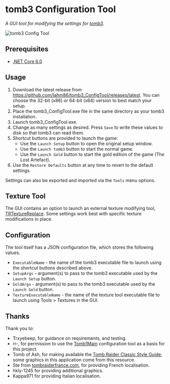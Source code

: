 # tomb3 Configuration Tool
_A GUI tool for modifying the settings for [tomb3](https://github.com/Trxyebeep/tomb3)._

![tomb3 Config Tool](resources/gui.png)


## Prerequisites
* [.NET Core 6.0](https://dotnet.microsoft.com/en-us/download/dotnet/6.0)

## Usage
1. Download the latest release from https://github.com/lahm86/tomb3_ConfigTool/releases/latest. You can choose the 32-bit (x86) or 64-bit (x64) version to best match your setup.
2. Place the tomb3_ConfigTool.exe file in the same directory as your tomb3 installation.
3. Launch tomb3_ConfigTool.exe.
4. Change as many settings as desired. Press `Save` to write these values to disk so that tomb3 can read them.
5. Shortcut buttons are provided to launch the game:
   * Use the `Launch Setup` button to open the original setup window.
   * Use the `Launch tomb3` button to start the normal game.
   * Use the `Launch Gold` button to start the gold edition of the game (The Lost Artefact).
6. Use the `Restore Defaults` button at any time to revert to the default settings.

Settings can also be exported and imported via the `Tools` menu options.

## Texture Tool
The GUI contains an option to launch an external texture modifying tool, [TRTextureReplace](https://github.com/lahm86/TRTextureReplace). Some settings work best with specific texture modifications in place.

## Configuration
The tool itself has a JSON configuration file, which stores the following values.
* `ExecutableName` - the name of the tomb3 executable file to launch using the shortcut buttons described above.
* `SetupArgs` - argument(s) to pass to the tomb3 executable used by the `Launch Setup` button.
* `GoldArgs` - argument(s) to pass to the tomb3 executable used by the `Launch Gold` button.
* `TextureExecutableName` - the name of the texture tool executable file to launch using Tools > Textures in the GUI.

## Thanks
Thank you to:

* Trxyebeep, for guidance on requirements, and testing.
* rr-, for permission to use the [Tomb1Main](https://github.com/rr-/Tomb1Main) configuration tool as a basis for this project.
* Tomb of Ash, for making available the [Tomb Raider Classic Style Guide](https://www.tomb-of-ash.com/tomb-raider-classic-style-guides/); some graphics in this application come from this resource.
* Ste from [tombraiderfrance.com](https://www.tombraiderfrance.com/), for providing French localisation.
* hkly-1245 for providing additional graphics.
* Kappa971 for providing Italian localisation.
